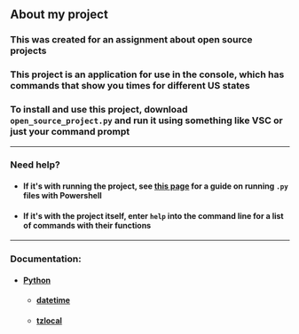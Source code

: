 ## About my project
### This was created for an assignment about open source projects
### This project is an application for use in the console, which has commands that show you times for different US states
### To install and use this project, download `open_source_project.py` and run it using something like VSC or just your command prompt
---
### Need help?
-   #### If it's with running the project, see [this page](https://saturncloud.io/blog/how-to-run-python-scripts-involving-pandas-via-powershell/#step4) for a guide on running `.py` files with Powershell
-   #### If it's with the project itself, enter `help` into the command line for a list of commands with their functions
---
### Documentation:
-   #### [Python](https://docs.python.org/3/)
    - #### [datetime](https://docs.python.org/3/library/datetime.html)
    - #### [tzlocal](https://pypi.org/project/tzlocal/)
